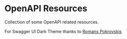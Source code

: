 # OpenAPI Resources

Collection of some OpenAPI related resources.

For Swagger UI Dark Theme thanks to [Romans Pokrovskis](https://github.com/Amoenus/SwaggerDark)